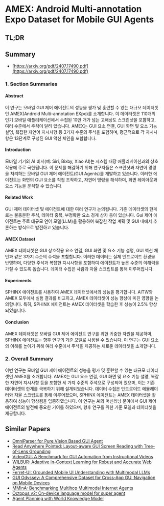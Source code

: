 # AMEX: Android Multi-annotation Expo Dataset for Mobile GUI Agents
## TL;DR
## Summary
- [https://arxiv.org/pdf/2407.17490.pdf](https://arxiv.org/pdf/2407.17490.pdf)

### 1. Section Summaries

#### Abstract
이 연구는 모바일 GUI 제어 에이전트의 성능을 평가 및 훈련할 수 있는 대규모 데이터셋인 AMEX(Android Multi-annotation EXpo)를 소개합니다. 이 데이터셋은 110개의 인기 모바일 애플리케이션에서 수집된 10만 개가 넘는 고해상도 스크린샷을 포함하고, 여러 수준에서 주석이 달려 있습니다. AMEX는 GUI 요소 연결, GUI 화면 및 요소 기능 설명, 복잡한 자연어 지시사항 등 3가지 수준의 주석을 포함하며, 평균적으로 각 지시사항은 13단계로 구성된 GUI 액션 체인을 포함합니다.

#### Introduction
모바일 기기의 AI 비서(예: Siri, Bixby, Xiao AI)는 시스템 내장 애플리케이션과의 상호 작용에 주로 국한됩니다. 이 문제를 해결하기 위해 연구자들은 스크린샷과 자연어 명령을 처리하는 모바일 GUI 제어 에이전트(GUI Agents)를 개발하고 있습니다. 이러한 에이전트는 화면의 GUI 요소를 직접 조작하고, 자연어 명령을 해석하며, 화면 레이아웃과 요소 기능을 분석할 수 있습니다.

#### Related Work
GUI 제어 데이터셋 및 에이전트에 대한 여러 연구가 논의됩니다. 기존 데이터셋의 한계로는 불충분한 주석, 데이터 중복, 부정확한 요소 경계 상자 등이 있습니다. Gui 제어 에이전트는 주로 대규모 언어 모델(LLM)을 활용하여 복잡한 작업 계획 및 GUI 내에서 추론하는 방식으로 발전하고 있습니다.

#### AMEX Dataset
AMEX 데이터셋은 GUI 상호작용 요소 연결, GUI 화면 및 요소 기능 설명, GUI 액션 체인과 같은 3가지 수준의 주석을 포함합니다. 이러한 데이터는 실제 안드로이드 환경을 반영하며, 다양한 주석과 복잡한 지시사항을 포함하여 에이전트가 높은 수준의 이해력을 가질 수 있도록 돕습니다. 데이터 수집은 사람과 자율 스크립트를 통해 이루어집니다.

#### Experiments
SPHINX 에이전트를 사용하여 AMEX 데이터셋에서의 성능을 평가합니다. AITW와 AMEX 모두에서 실험 결과를 비교하고, AMEX 데이터셋이 성능 향상에 미친 영향을 논의합니다. 특히, SPHINX 에이전트는 AMEX 데이터셋을 학습한 후 성능이 2.5% 향상되었습니다.

#### Conclusion
AMEX 데이터셋은 모바일 GUI 제어 에이전트 연구를 위한 귀중한 자원을 제공하며, SPHINX 에이전트는 향후 연구의 기준 모델로 사용될 수 있습니다. 이 연구는 GUI 요소의 이해를 높이기 위해 여러 수준에서 주석을 제공하는 새로운 데이터셋을 소개합니다.

### 2. Overall Summary
이번 연구는 모바일 GUI 제어 에이전트의 성능을 평가 및 훈련할 수 있는 대규모 데이터셋인 AMEX를 소개합니다. AMEX는 GUI 요소 연결, GUI 화면 및 요소 기능 설명, 복잡한 자연어 지시사항 등을 포함한 세 가지 수준의 주석으로 구성되어 있으며, 이는 기존 데이터셋의 한계를 극복하기 위해 설계되었습니다. 데이터 수집은 안드로이드 에뮬레이터와 자율 스크립트를 통해 이루어졌으며, SPHINX 에이전트는 AMEX 데이터셋을 활용하여 성능이 향상됨을 입증하였습니다. 이 연구는 AI와 머신러닝 분야에서 GUI 제어 에이전트의 발전에 중요한 기여를 하였으며, 향후 연구를 위한 기준 모델과 데이터셋을 제공합니다.

## Similar Papers
- [OmniParser for Pure Vision Based GUI Agent](2408.00203.md)
- [Read Anywhere Pointed: Layout-aware GUI Screen Reading with Tree-of-Lens Grounding](2406.19263.md)
- [VideoGUI: A Benchmark for GUI Automation from Instructional Videos](2406.10227.md)
- [WILBUR: Adaptive In-Context Learning for Robust and Accurate Web Agents](2404.05902.md)
- [Ferret-UI: Grounded Mobile UI Understanding with Multimodal LLMs](2404.05719.md)
- [GUI Odyssey: A Comprehensive Dataset for Cross-App GUI Navigation on Mobile Devices](2406.08451.md)
- [MMInA: Benchmarking Multihop Multimodal Internet Agents](2404.09992.md)
- [Octopus v2: On-device language model for super agent](2404.01744.md)
- [Agent Planning with World Knowledge Model](2405.14205.md)
